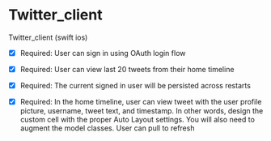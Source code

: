 Twitter_client
==============

Twitter_client (swift ios)

 * [x] Required: User can sign in using OAuth login flow
 * [x] Required: User can view last 20 tweets from their home timeline
 * [x] Required: The current signed in user will be persisted across restarts
 * [x] Required: In the home timeline, user can view tweet with the user profile picture, username, tweet text, and timestamp. In other words, design the custom cell with the proper Auto Layout settings. You will also need to augment the model classes.
User can pull to refresh


